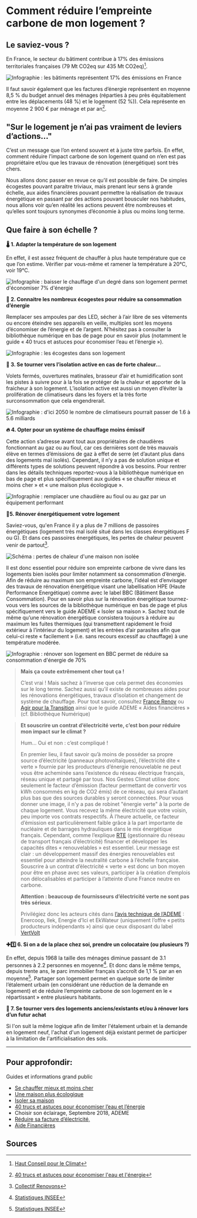 # **Comment réduire l’empreinte carbone de mon logement ?**

## Le saviez-vous ?

En France, le secteur du bâtiment contribue à 17% des émissions territoriales françaises (79 Mt CO2eq sur 435 Mt CO2eq)[^1].

![Infographie : les bâtiments représentent 17% des émissions en France](https://ecolab-data.netlify.app/images/HCC_emissions_secteur_logement.PNG)

Il faut savoir également que les factures d’énergie représentent en moyenne 8,5 % du budget annuel des ménages (réparties à peu près équitablement entre les déplacements (48 %) et le logement (52 %)). Cela représente en moyenne 2 900 € par ménage et par an[^2].

## "Sur le logement je n’ai pas vraiment de leviers d’actions…"

C’est un message que l’on entend souvent et à juste titre parfois. En effet, comment réduire l’impact carbone de son logement quand on n’en est pas propriétaire et/ou que les travaux de rénovation (énergétique) sont très chers.

Nous allons donc passer en revue ce qu’il est possible de faire. De simples écogestes pouvant paraitre triviaux, mais prenant leur sens à grande échelle, aux aides financières pouvant permettre la réalisation de travaux énergétique en passant par des actions pouvant bousculer nos habitudes, nous allons voir qu’en réalité les actions peuvent être nombreuses et qu’elles sont toujours synonymes d’économie à plus ou moins long terme.

## Que faire à son échelle ?

**🌡 1. Adapter la température de son logement**

En effet, il est assez fréquent de chauffer à plus haute température que ce que l’on estime. Vérifier par vous-même et ramener la température à 20°C, voir 19°C.

![Infographie : baisser le chauffage d'un degré dans son logement permet d'économiser 7% d'énergie](https://ecolab-data.netlify.app/images/Chiffres-cles_limiter_temperature_logement.png)

**🧐 2. Connaitre les nombreux écogestes pour réduire sa consommation d’énergie**

Remplacer ses ampoules par des LED, sécher à l’air libre de ses vêtements ou encore éteindre ses appareils en veille, multiples sont les moyens d’économiser de l’énergie et de l’argent. N’hésitez pas à consulter la bibliothèque numérique en bas de page pour en savoir plus (notamment le guide « 40 trucs et astuces pour économiser l’eau et l’énergie »).

![Infographie : les écogestes dans son logement](https://ecolab-data.netlify.app/images/Chiffres-cles_Consommation-elec-logement.png)

**🥵 3. Se tourner vers l’isolation active en cas de forte chaleur...**

Volets fermés, ouvertures matinales, brasseur d’air et humidification sont les pistes à suivre pour à la fois se protéger de la chaleur et apporter de la fraicheur à son logement. L’isolation active est aussi un moyen d’éviter la prolifération de climatiseurs dans les foyers et la très forte surconsommation que cela engendrerait.

![Infographie : d'ici 2050 le nombre de climatiseurs pourrait passer de 1.6 à 5.6 milliards](https://ecolab-data.netlify.app/images/Chiffres-cles_Climatisation-passive.png)

**🔥 4. Opter pour un système de chauffage moins émissif**

Cette action s’adresse avant tout aux propriétaires de chaudières fonctionnant au gaz ou au fioul, car ces dernières sont de très mauvais élève en termes d’émissions de gaz à effet de serre (et d’autant plus dans des logements mal isolés). Cependant, il n’y a pas de solution unique et différents types de solutions peuvent répondre à vos besoins. Pour rentrer dans les détails techniques reportez-vous à la bibliothèque numérique en bas de page et plus spécifiquement aux guides « se chauffer mieux et moins cher » et « une maison plus écologique ».

![Infographie : remplacer une chaudière au fioul ou au gaz par un équipement performant](https://ecolab-data.netlify.app/images/Chiffres-cles_Changement-chaudiere.png)

**🔨5. Rénover énergétiquement votre logement**

Saviez-vous, qu'en France il y a plus de 7 millions de passoires énergétiques (logement très mal isolé situé dans les classes énergétiques F ou G). Et dans ces passoires énergétiques, les pertes de chaleur peuvent venir de partout[^3].

![Schéma : pertes de chaleur d'une maison non isolée](https://ecolab-data.netlify.app/images/Pertes_chaleur.PNG)

Il est donc essentiel pour réduire son empreinte carbone de vivre dans les logements bien isolés pour limiter notamment sa consommation d’énergie. Afin de réduire au maximum son empreinte carbone, l’idéal est d’envisager des travaux de rénovation énergétique visant une labellisation HPE (Haute Performance Energétique) comme avec le label BBC (Bâtiment Basse Consommation). Pour en savoir plus sur la rénovation énergétique tournez-vous vers les sources de la bibliothèque numérique en bas de page et plus spécifiquement vers le guide ADEME « Isoler sa maison ». Sachez tout de même qu’une rénovation énergétique consistera toujours à réduire au maximum les fuites thermiques (qui transmettent rapidement le froid extérieur à l’intérieur du logement) et les entrées d’air parasites afin que celui-ci reste « facilement » (i.e. sans recours excessif au chauffage) à une température modérée.

![Infographie : rénover son logement en BBC permet de réduire sa consommation d'énergie de 70%](https://ecolab-data.netlify.app/images/Chiffres-cles_renovation_energetique_bati_v2.png)

> **Mais ça coute extrêmement cher tout ça !**
>
> C’est vrai ! Mais sachez à l’inverse que cela permet des économies sur le long terme. Sachez aussi qu’il existe de nombreuses aides pour les rénovations énergétiques, travaux d’isolation et changement de système de chauffage. Pour tout savoir, consultez [France Renov](https://france-renov.gouv.fr/fr/trouver-un-conseiller) ou [Agir pour la Transition](https://agirpourlatransition.ademe.fr/particuliers/finances/aides-a-renovation) ainsi que le guide ADEME « Aides financières » (cf. Bibliothèque Numérique)

> **Et souscrire un contrat d’électricité verte, c’est bon pour réduire mon impact sur le climat ?**
>
> Hum… Oui et non : c’est compliqué !
>
> En premier lieu, il faut savoir qu’à moins de posséder sa propre source d’électricité (panneaux photovoltaïques), l’électricité dite « verte » fournie par les producteurs d’énergie renouvelable ne peut vous être acheminée sans l’existence du réseau électrique français, réseau unique et partagé par tous. Nos Gestes Climat utilise donc seulement le facteur d’émission (facteur permettant de convertir vos kWh consommés en kg de CO2 émis) de ce réseau, qui sera d’autant plus bas que des sources durables y seront connectées. Pour vous donner une image, il n'y a pas de robinet "énergie verte" à la porte de chaque logement. Vous recevez la même électricité que votre voisin, peu importe vos contrats respectifs.
> À l’heure actuelle, ce facteur d’émission est particulièrement faible grâce à la part importante de nucléaire et de barrages hydrauliques dans le mix énergétique français. Cependant, comme l’explique [RTE](https://assets.rte-france.com/prod/public/2021-12/Futurs-Energetiques-2050-principaux-resultats.pdf) (gestionnaire du réseau de transport français d’électricité) financer et développer les capacités dites « renouvelables » est essentiel. Leur message est clair : un développement massif des énergies renouvelables est essentiel pour atteindre la neutralité carbone à l’échelle française. Souscrire à un contrat d’électricité « verte » est donc un bon moyen pour être en phase avec ses valeurs, participer à la création d’emplois non délocalisables et participer à l’atteinte d’une France neutre en carbone.
>
> **Attention : beaucoup de fournisseurs d’électricité verte ne sont pas très sérieux**.
>
> Privilégiez donc les acteurs cités dans [l’avis technique de l’ADEME](https://librairie.ademe.fr/energies-renouvelables-reseaux-et-stockage/1035-offres-d-electricite-verte.html) : Enercoop, Ilek, Energie d’Ici et EkWateur (uniquement l’offre « petits producteurs indépendants ») ainsi que ceux disposant du
> label [VertVolt](https://agirpourlatransition.ademe.fr/particuliers/vertvolt)

**✚1️⃣ 6. Si on a de la place chez soi, prendre un colocataire (ou plusieurs ?)**

En effet, depuis 1968 la taille des ménages diminue passant de 3.1 personnes à 2.2 personnes en moyenne[^4]. Et donc dans le même temps, depuis trente ans, le parc immobilier français s’accroît de 1,1 % par an en moyenne[^5]. Partager son logement permet en quelque sorte de limiter l’étalement urbain (en considérant une réduction de la demande en logement) et de réduire l’empreinte carbone de son logement en le « répartissant » entre plusieurs habitants.

**🏰 7. Se tourner vers des logements anciens/existants et/ou à rénover lors d’un futur achat**

Si l'on suit la même logique afin de limiter l'étalement urbain et la demande en logement neuf, l'achat d'un logement déjà existant permet de participer à la limitation de l'artificialisation des sols.

---

## Pour approfondir:

Guides et informations grand public

- [Se chauffer mieux et moins cher](https://librairie.ademe.fr/cadic/2222/guide-pratique-chauffer-mieux-moins-cher.pdf?modal=false)
- [Une maison plus écologique](https://librairie.ademe.fr/urbanisme-et-batiment/1577-une-maison-plus-ecologique-9791029710353.html)
- [Isoler sa maison](https://librairie.ademe.fr/cadic/2047/guide-pratique-isoler-sa-maison.pdf?modal=false)
- [40 trucs et astuces pour économiser l’eau et l’énergie](https://librairie.ademe.fr/cadic/1001/guide-pratique-economiser-eau-energie.pdf?modal=false)
- Choisir son éclairage, Septembre 2018, ADEME
- [Réduire sa facture d’électricité,](https://librairie.ademe.fr/changement-climatique-et-energie/1966-reduire-sa-facture-d-electricite-9791029708275.html)
- [Aide Financières](https://librairie.ademe.fr/urbanisme-et-batiment/4108-aides-financieres-2021-9791029717048.html)

## Sources

[^1]: [Haut Conseil pour le Climat](https://www.hautconseilclimat.fr/wp-content/uploads/2021/09/HCC_Rapport_GP_2021_web-1.pdf)
[^2]: [40 trucs et astuces pour économiser l'eau et l'énergie](https://librairie.ademe.fr/cadic/1001/guide-pratique-economiser-eau-energie.pdf?modal=false)
[^3]: [Collectif Renovons](https://www.precarite-energie.org/wp-content/uploads/2019/07/2017-02-21---sce-nario-re-novons-.pdf)
[^4]: [Statistiques INSEE](https://www.insee.fr/fr/statistiques/2381486)
[^5]: [Statistiques INSEE](https://www.insee.fr/fr/statistiques/3620894)
